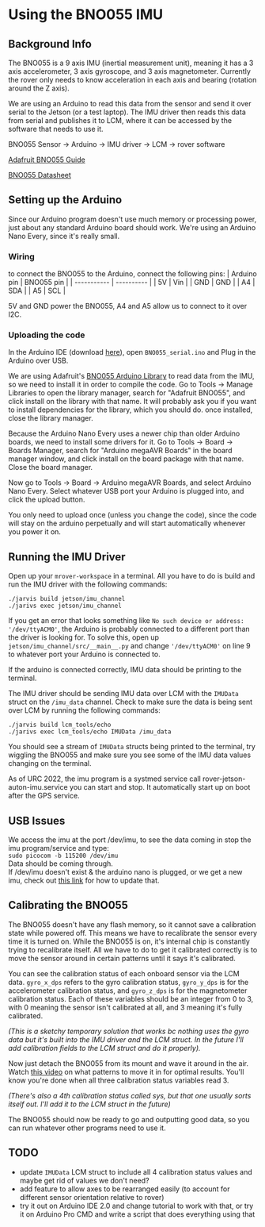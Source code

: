 # Using the BNO055 IMU

## Background Info
The BNO055 is a 9 axis IMU (inertial measurement unit), meaning it has a 3 axis accelerometer, 3 axis gyroscope, and 3 axis magnetometer. Currently the rover only needs to know acceleration in each axis and bearing (rotation around the Z axis). 

We are using an Arduino to read this data from the sensor and send it over serial to the Jetson (or a test laptop). The IMU driver then reads this data from serial and publishes it to LCM, where it can be accessed by the software that needs to use it. 

BNO055 Sensor -> Arduino -> IMU driver -> LCM -> rover software

[Adafruit BNO055 Guide](https://cdn-learn.adafruit.com/downloads/pdf/adafruit-bno055-absolute-orientation-sensor.pdf)

[BNO055 Datasheet](https://cdn-shop.adafruit.com/datasheets/BST_BNO055_DS000_12.pdf6)

## Setting up the Arduino
Since our Arduino program doesn't use much memory or processing power, just about any standard Arduino board should work. We're using an Arduino Nano Every, since it's really small.

### Wiring
to connect the BNO055 to the Arduino, connect the following pins:
| Arduino pin | BNO055 pin |
| ----------- | ---------- |
| 5V          | Vin        |
| GND         | GND        |
| A4          | SDA        |
| A5          | SCL        |

5V and GND power the BNO055, A4 and A5 allow us to connect to it over I2C.

### Uploading the code
In the Arduino IDE (download [here](https://www.arduino.cc/en/software)), open `BNO055_serial.ino` and Plug in the Arduino over USB.

We are using Adafruit's [BNO055 Arduino Library](https://github.com/adafruit/Adafruit_BNO055) to read data from the IMU, so we need to install it in order to compile the code. Go to Tools -> Manage Libraries to open the library manager, search for "Adafruit BNO055", and click install on the library with that name. It will probably ask you if you want to install dependencies for the library, which you should do. once installed, close the library manager.

Because the Arduino Nano Every uses a newer chip than older Arduino boards, we need to install some drivers for it. Go to Tools -> Board -> Boards Manager, search for "Arduino megaAVR Boards" in the board manager window, and click install on the board package with that name. Close the board manager.

Now go to Tools -> Board -> Arduino megaAVR Boards, and select Arduino Nano Every. Select whatever USB port your Arduino is plugged into, and click the upload button. 

You only need to upload once (unless you change the code), since the code will stay on the arduino perpetually and will start automatically whenever you power it on.

## Running the IMU Driver
Open up your `mrover-workspace` in a terminal. All you have to do is build and run the IMU driver with the following commands:

`./jarvis build jetson/imu_channel` \
`./jarivs exec jetson/imu_channel`

If you get an error that looks something like `No such device or address: '/dev/ttyACM0'`, the Arduino is probably connected to a different port than the driver is looking for. To solve this, open up `jetson/imu_channel/src/__main__.py` and change `'/dev/ttyACM0'` on line 9 to whatever port your Arduino is connected to.

If the arduino is connected correctly, IMU data should be printing to the terminal.

 The IMU driver should be sending IMU data over LCM with the `IMUData` struct on the `/imu_data` channel. Check to make sure the data is being sent over LCM by running the following commands:

`./jarvis build lcm_tools/echo` \
`./jarivs exec lcm_tools/echo IMUData /imu_data`

You should see a stream of `IMUData` structs being printed to the terminal, try wiggling the BNO055 and make sure you see some of the IMU data values changing on the terminal.

As of URC 2022, the imu program is a systmed service call rover-jetson-auton-imu.service you can start and stop. It automatically start up on boot after the GPS service. 

## USB Issues
We access the imu at the port /dev/imu, to see the data coming in stop the imu program/service and type: \
```sudo picocom -b 115200 /dev/imu``` \
Data should be coming through. \
If /dev/imu doesn't exist & the arduino nano is plugged, or we get a new imu, check out [this link](https://github.com/umrover/mrover-workspace/blob/auton-integration/ansible/README.md#usb-dev-rules) for how to update that. 



## Calibrating the BNO055

The BNO055 doesn't have any flash memory, so it cannot save a calibration state while powered off. This means we have to recalibrate the sensor every time it is turned on. While the BNO055 is on, it's internal chip is constantly trying to recalibrate itself. All we have to do to get it calibrated correctly is to move the sensor around in certain patterns until it says it's calibrated.

You can see the calibration status of each onboard sensor via the LCM data. `gyro_x_dps` refers to the gyro calibration status, `gyro_y_dps` is for the accelerometer calibration status, and `gyro_z_dps` is for the magnetometer calibration status. Each of these variables should be an integer from 0 to 3, with 0 meaning the sensor isn't calibrated at all, and 3 meaning it's fully calibrated.

_(This is a sketchy temporary solution that works bc nothing uses the gyro data but it's built into the IMU driver and the LCM struct. In the future I'll add calibration fields to the LCM struct and do it properly)._

Now just detach the BNO055 from its mount and wave it around in the air. Watch [this video](https://www.youtube.com/watch?v=Bw0WuAyGsnY) on what patterns to move it in for optimal results. You'll know you're done when all three calibration status variables read 3.

_(There's also a 4th calibration status called sys, but that one usually sorts itself out. I'll add it to the LCM struct in the future)_

The BNO055 should now be ready to go and outputting good data, so you can run whatever other programs need to use it.

## TODO
- update `IMUData` LCM struct to include all 4 calibration status values and maybe get rid of values we don't need?
- add feature to allow axes to be rearranged easily (to account for different sensor orientation relative to rover)
- try it out on Arduino IDE 2.0 and change tutorial to work with that, or try it on Arduino Pro CMD and write a script that does everything using that